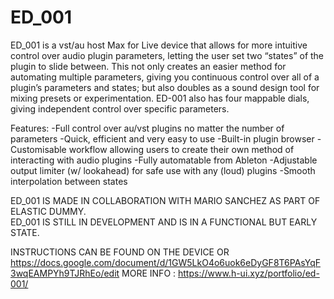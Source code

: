 # ED_001
ED_001 is a vst/au host Max for Live device that allows for more intuitive control over audio plugin parameters, letting the user set two “states” of the plugin to slide between. This not only creates an easier method for automating multiple parameters, giving you continuous control over all of a plugin’s parameters and states; but also doubles as a sound design tool for mixing presets or experimentation. ED-001 also has four mappable dials, giving independent control over specific parameters.




Features:
-Full control over au/vst plugins no matter the number of parameters
-Quick, efficient and very easy to use
-Built-in plugin browser
-Customisable workflow allowing users to create their own method of interacting with audio plugins
-Fully automatable from Ableton
-Adjustable output limiter (w/ lookahead) for safe use with any (loud) plugins
-Smooth interpolation between states

ED_001 IS MADE IN COLLABORATION WITH MARIO SANCHEZ AS PART OF ELASTIC DUMMY.  
ED_001 IS STILL IN DEVELOPMENT AND IS IN A FUNCTIONAL BUT EARLY STATE.

INSTRUCTIONS CAN BE FOUND ON THE DEVICE OR https://docs.google.com/document/d/1GW5LkO4o6uok6eDyGF8T6PAsYqF3wqEAMPYh9TJRhEo/edit
MORE INFO : https://www.h-ui.xyz/portfolio/ed-001/
